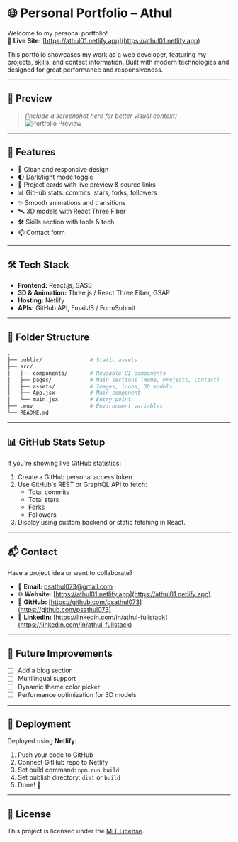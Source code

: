 # 🌐 Personal Portfolio – Athul

Welcome to my personal portfolio!  
🔗 **Live Site:** [https://athul01.netlify.app](https://athul01.netlify.app)

This portfolio showcases my work as a web developer, featuring my projects, skills, and contact information. Built with modern technologies and designed for great performance and responsiveness.

---

## 📸 Preview

> *(Include a screenshot here for better visual context)*  
> ![Portfolio Preview](./public/image/preview-image.webp)

---

## 🚀 Features

- 🌟 Clean and responsive design  
- 🌓 Dark/light mode toggle  
- 🧩 Project cards with live preview & source links  
- 📊 GitHub stats: commits, stars, forks, followers  
- ✨ Smooth animations and transitions  
- 🛰️ 3D models with React Three Fiber
- 🛠 Skills section with tools & tech  
- 📫 Contact form  

---

## 🛠 Tech Stack

- **Frontend:** React.js, SASS 
- **3D & Animation:** Three.js / React Three Fiber, GSAP 
- **Hosting:** Netlify  
- **APIs:** GitHub API, EmailJS / FormSubmit 

---

## 📁 Folder Structure

```bash
.
├── public/               # Static assets
├── src/
│   ├── components/       # Reusable UI components
│   ├── pages/            # Main sections (Home, Projects, Contact)
│   ├── assets/           # Images, icons, 3D models
│   ├── App.jsx           # Main component
│   └── main.jsx          # Entry point
├── .env                  # Environment variables
└── README.md
```

---

## 📊 GitHub Stats Setup

If you're showing live GitHub statistics:

1. Create a GitHub personal access token.
2. Use GitHub's REST or GraphQL API to fetch:
   - Total commits  
   - Total stars  
   - Forks  
   - Followers  
3. Display using custom backend or static fetching in React.

---

## 📬 Contact

Have a project idea or want to collaborate?

- 📧 **Email:** psathul073@gmail.com   
- 🌐 **Website:** [https://athul01.netlify.app](https://athul01.netlify.app)  
- 🐙 **GitHub:** [https://github.com/psathul073](https://github.com/psathul073)  
- 💼 **LinkedIn:** [https://linkedin.com/in/athul-fullstack](https://linkedin.com/in/athul-fullstack)  

---

## 📌 Future Improvements

- [ ] Add a blog section  
- [ ] Multilingual support  
- [ ] Dynamic theme color picker  
- [ ] Performance optimization for 3D models  

---

## 🚀 Deployment

Deployed using **Netlify**:

1. Push your code to GitHub  
2. Connect GitHub repo to Netlify  
3. Set build command: `npm run build`  
4. Set publish directory: `dist` or `build`  
5. Done! 🎉

---

## 📜 License

This project is licensed under the [MIT License](LICENSE).
